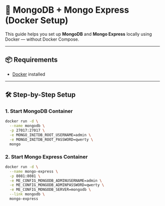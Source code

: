 # 🐳 MongoDB + Mongo Express (Docker Setup)

This guide helps you set up **MongoDB** and **Mongo Express** locally using Docker — without Docker Compose.

---

## 📦 Requirements

- [Docker](https://www.docker.com/) installed

---

## 🛠️ Step-by-Step Setup

### 1. Start MongoDB Container

```bash
docker run -d \
  --name mongodb \
  -p 27017:27017 \
  -e MONGO_INITDB_ROOT_USERNAME=admin \
  -e MONGO_INITDB_ROOT_PASSWORD=qwerty \
  mongo
```

### 2. Start Mongo Express Container
```bash
docker run -d \
  --name mongo-express \
  -p 8081:8081 \
  -e ME_CONFIG_MONGODB_ADMINUSERNAME=admin \
  -e ME_CONFIG_MONGODB_ADMINPASSWORD=qwerty \
  -e ME_CONFIG_MONGODB_SERVER=mongodb \
  --link mongodb \
  mongo-express

```
